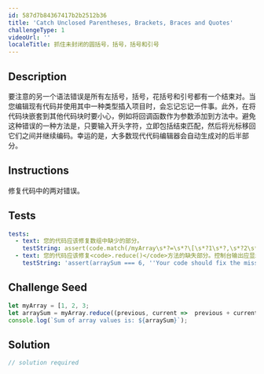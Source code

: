 ```yaml
---
id: 587d7b84367417b2b2512b36
title: 'Catch Unclosed Parentheses, Brackets, Braces and Quotes'
challengeType: 1
videoUrl: ''
localeTitle: 抓住未封闭的圆括号，括号，括号和引号
---
```


## Description
<section id="description">要注意的另一个语法错误是所有左括号，括号，花括号和引号都有一个结束对。当您编辑现有代码并使用其中一种类型插入项目时，会忘记忘记一件事。此外，在将代码块嵌套到其他代码块时要小心，例如将回调函数作为参数添加到方法中。避免这种错误的一种方法是，只要输入开头字符，立即包括结束匹配，然后将光标移回它们之间并继续编码。幸运的是，大多数现代代码编辑器会自动生成对的后半部分。 </section>

## Instructions
<section id="instructions">修复代码中的两对错误。 </section>

## Tests
<section id='tests'>

```yml
tests:
  - text: 您的代码应该修复数组中缺少的部分。
    testString: assert(code.match(/myArray\s*?=\s*?\[\s*?1\s*?,\s*?2\s*?,\s*?3\s*?\];/g), 'Your code should fix the missing piece of the array.');
  - text: 您的代码应该修复<code>.reduce()</code>方法的缺失部分。控制台输出应显示“数组值的总和为：6”。
    testString: 'assert(arraySum === 6, ''Your code should fix the missing piece of the <code>.reduce()</code> method. The console output should show that "Sum of array values is: 6".'');'

```

</section>

## Challenge Seed
<section id='challengeSeed'>

<div id='js-seed'>

```js
let myArray = [1, 2, 3;
let arraySum = myArray.reduce((previous, current =>  previous + current);
console.log(`Sum of array values is: ${arraySum}`);

```

</div>



</section>

## Solution
<section id='solution'>

```js
// solution required
```
</section>
